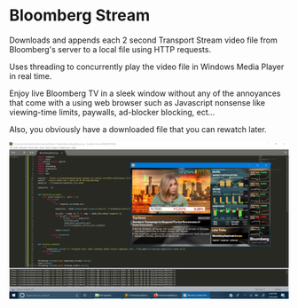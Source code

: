 # Bloomberg Stream

Downloads and appends each 2 second Transport Stream video file from Bloomberg's server to a local file using HTTP requests.

Uses threading to concurrently play the video file in Windows Media Player in real time.

Enjoy live Bloomberg TV in a sleek window without any of the annoyances that come with a using web browser such as Javascript nonsense like viewing-time limits, paywalls, ad-blocker blocking, ect...

Also, you obviously have a downloaded file that you can rewatch later. 

![alt text](https://github.com/treatmesubj/Bloomberg_Stream/blob/master/Screenshot%20(29).png)
